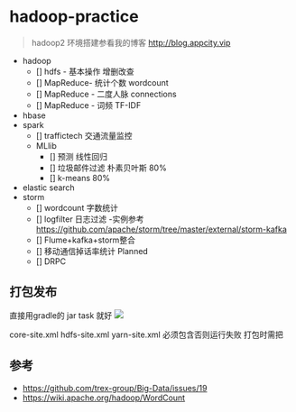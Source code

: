 # hadoop-practice

> hadoop2 环境搭建参看我的博客 http://blog.appcity.vip

- hadoop
    - [] hdfs - 基本操作 增删改查
    - [] MapReduce- 统计个数 wordcount
    - [] MapReduce - 二度人脉 connections
    - [] MapReduce - 词频 TF-IDF
- hbase
- spark
    - [] traffictech 交通流量监控
    - MLlib
        - [] 预测 线性回归
        - [] 垃圾邮件过滤 朴素贝叶斯 80%
        - [] k-means 80%
- elastic search
- storm
    - [] wordcount 字数统计
    - [] logfilter 日志过滤
        -实例参考 https://github.com/apache/storm/tree/master/external/storm-kafka
    - [] Flume+kafka+storm整合
    - [] 移动通信掉话率统计 Planned
    - [] DRPC


## 打包发布

直接用gradle的 jar task 就好
![](http://wntc-1251220317.cossh.myqcloud.com/2018/11/15/1542241819272.png)

core-site.xml
hdfs-site.xml
yarn-site.xml
必须包含否则运行失败
打包时需把


## 参考
- https://github.com/trex-group/Big-Data/issues/19
- https://wiki.apache.org/hadoop/WordCount